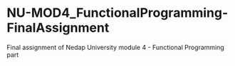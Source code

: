 # NU-MOD4_FunctionalProgramming-FinalAssignment
Final assignment of Nedap University module 4 - Functional Programming part
